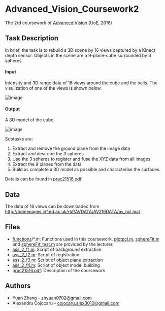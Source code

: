 # Advanced_Vision_Coursework2
The 2rd coursework of [Advanced Vision](http://www.inf.ed.ac.uk/teaching/courses/av/) (UoE, 2016)

## Task Description
In brief, the task is to rebuild a 3D scene by 16 views captured by a Kinect depth sensor. Objects in the scene are a 9-plane-cube surrounded by 3 spheres. 

#### Input
Intensity and 3D range data of 16 views around the cube and the balls. The visulization of one of the views is shown below. 

![image](https://github.com/getchaz/Advanced_Vision_Coursework2/blob/master/images/input.png) 

#### Output
A 3D model of the cube. 

![image](https://github.com/getchaz/Advanced_Vision_Coursework2/blob/master/images/output.png) 

Subtasks are: 

1. Extract and remove the ground plane from the image data
2. Extract and describe the 3 spheres
3. Use the 3 spheres to register and fuse the XYZ data from all images
4. Extract the 9 planes from the data
5. Build as complete a 3D model as possible and characterise the surfaces.

Details can be found in [prac21516.pdf](https://github.com/getchaz/Advanced_Vision_Coursework2/blob/master/prac21516.pdf). 

## Data

The data of 16 views can be downloaded from http://homepages.inf.ed.ac.uk/rbf/AVDATA/AV216DATA/av_pcl.mat .

## Files
- [functions](https://github.com/getchaz/Advanced_Vision_Coursework2/tree/master/functions)/*.m: Functions used in this coursework. [plotpcl.m](https://github.com/getchaz/Advanced_Vision_Coursework2/blob/master/functions/plotpcl.m), [sphereFit.m](https://github.com/getchaz/Advanced_Vision_Coursework2/blob/master/functions/sphereFit.m) and [sphereFit_test.m](https://github.com/getchaz/Advanced_Vision_Coursework2/blob/master/functions/sphereFit_test.m) are provided by the lecturer. 
- [ass_2_f1.m](https://github.com/getchaz/Advanced_Vision_Coursework2/blob/master/ass_2_f1.m): Script of background extraction
- [ass_2_f2.m](https://github.com/getchaz/Advanced_Vision_Coursework2/blob/master/ass_2_f2.m): Script of registration
- [ass_2_f3.m](https://github.com/getchaz/Advanced_Vision_Coursework2/blob/master/ass_2_f3.m): Script of object plane extraction
- [ass_2_f4.m](https://github.com/getchaz/Advanced_Vision_Coursework2/blob/master/ass_2_f4.m): Script of object model building
- [prac21516.pdf](https://github.com/getchaz/Advanced_Vision_Coursework2/blob/master/prac21516.pdf): Description of the coursework

## Authors
- Yuan Zhang - zhyuan0702@gmail.com
- Alexandru Cojocaru - cojocaru.alex3010@gmail.com
